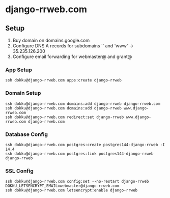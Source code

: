 # django-rrweb.com


## Setup

1. Buy domain on domains.google.com
2. Configure DNS A records for subdomains '' and 'www' -> 35.235.126.200
3. Configure email forwarding for webmaster@ and grant@


### App Setup

```
ssh dokku@django-rrweb.com apps:create django-rrweb
```


### Domain Setup

```
ssh dokku@django-rrweb.com domains:add django-rrweb django-rrweb.com
ssh dokku@django-rrweb.com domains:add django-rrweb www.django-rrweb.com
ssh dokku@django-rrweb.com redirect:set django-rrweb www.django-rrweb.com django-rrweb.com
```


### Database Config

```
ssh dokku@django-rrweb.com postgres:create postgres144-django-rrweb -I 14.4
ssh dokku@django-rrweb.com postgres:link postgres144-django-rrweb django-rrweb
```


### SSL Config

```
ssh dokku@django-rrweb.com config:set --no-restart django-rrweb DOKKU_LETSENCRYPT_EMAIL=webmaster@django-rrweb.com
ssh dokku@django-rrweb.com letsencrypt:enable django-rrweb
```
